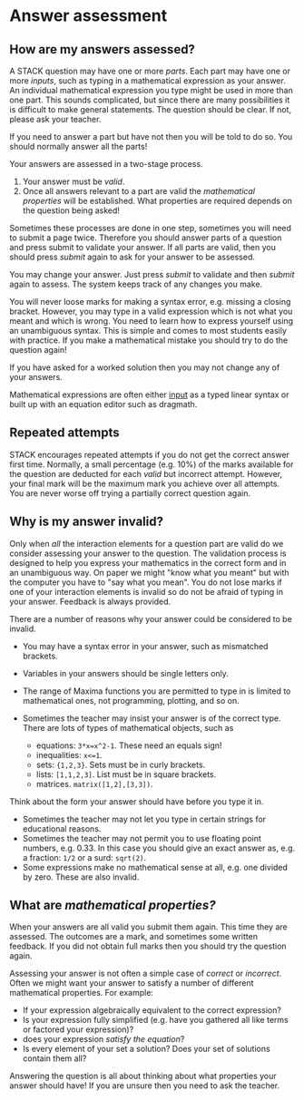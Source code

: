 # Answer assessment

## How are my answers assessed? ##

A STACK question may have one or more _parts_. Each part may have one or more _inputs_,
such as typing in a mathematical expression as your answer. An individual mathematical expression
you type might be used in more than one part. This sounds complicated, but since there are many
possibilities it is difficult to make general statements. The question should be clear.  If not, please ask your teacher.

If you need to answer a part but have not then you will be told to do so.
You should normally answer all the parts!

Your answers are assessed in a two-stage process.

1. Your answer must be _valid_.
2. Once all answers relevant to a part are valid the _mathematical properties_ will be established.
   What properties are required depends on the question being asked!

Sometimes these processes are done in one step, sometimes you will need to submit a page twice. Therefore you should answer parts of a question and press submit to validate your answer. If all parts are valid, then you should press _submit_ again to ask for your answer to be assessed.

You may change your answer. Just press _submit_ to validate and then _submit_ again to assess.
The system keeps track of any changes you make.

You will never loose marks for making a syntax error, e.g. missing a closing bracket.   However, you may type in a valid expression which is not what you meant and which is wrong.  You need to learn how to express yourself using an unambiguous syntax.  This is simple and comes to most students easily with practice.   If you make a mathematical mistake you should try to do the question again!

If you have asked for a worked solution then you may not change any of your answers.

Mathematical expressions are often either [input](Answer_input.md) as a typed linear syntax or built up with 
an equation editor such as dragmath.

## Repeated attempts ##

STACK encourages repeated attempts if you do not get the correct answer first time.
Normally, a small percentage (e.g. 10%) of the marks available for the question are deducted for each _valid_ but incorrect attempt.
However, your final mark will be the maximum mark you achieve over all attempts.
You are never worse off trying a partially correct question again.

## Why is my answer invalid? ##

Only when _all_ the interaction elements for a question part are valid do we consider
assessing your answer to the question. The validation process is designed to help you
express your mathematics in the correct form and in an unambiguous way.
On paper we might "know what you meant" but with the computer you have to "say what you mean".
You do not lose marks if one of your interaction elements is invalid so do not be afraid of typing
in your answer. Feedback is always provided.

There are a number of reasons why your answer could be considered to be invalid.

* You may have a syntax error in your answer, such as mismatched brackets.
* Variables in your answers should be single letters only.
* The range of Maxima functions you are permitted to type in is limited to mathematical ones, not programming, plotting, and so on.
* Sometimes the teacher may insist your answer is of the correct type. There are lots of types of mathematical objects, such as

  * equations: `3*x=x^2-1`. These need an equals sign!
  * inequalities: `x<=1`.
  * sets: `{1,2,3}`. Sets must be in curly brackets.
  * lists: `[1,1,2,3]`. List must be in square brackets.
  * matrices.  `matrix([1,2],[3,3])`.  

Think about the form your answer should have before you type it in.

* Sometimes the teacher may not let you type in certain strings for educational reasons.
* Sometimes the teacher may not permit you to use floating point numbers, e.g. $0.33$.
  In this case you should give an exact answer as, e.g. a fraction: `1/2` or a surd: `sqrt(2)`.
* Some expressions make no mathematical sense at all, e.g. one divided by zero. These are also invalid.

## What are _mathematical properties?_ ##

When your answers are all valid you submit them again. This time they are assessed.
The outcomes are a mark, and sometimes some written feedback. If you did not obtain full marks
then you should try the question again.

Assessing your answer is not often a simple case of _correct_ or _incorrect_.
Often we might want your answer to satisfy a number of different mathematical properties. For example:

* If your expression algebraically equivalent to the correct expression?
* Is your expression fully simplified (e.g. have you gathered all like terms or factored your expression)?
* does your expression _satisfy the equation_?
* Is every element of your set a solution? Does your set of solutions contain them all?

Answering the question is all about thinking about what properties your answer should have!
If you are unsure then you need to ask the teacher.
